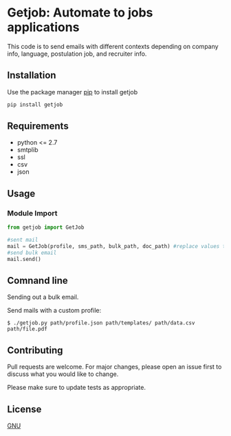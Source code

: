 # Getjob: Automate to jobs applications

This code is to send emails with different contexts depending on company info, language, postulation job, and recruiter info.

## Installation

Use the package manager [pip](https://pypi.org/project/getjob/1.0/) to install getjob

```bash
pip install getjob
```
## Requirements
* python <= 2.7
* smtplib
* ssl
* csv
* json
## Usage

### Module Import
```python
from getjob import GetJob

#sent mail
mail = GetJob(profile, sms_path, bulk_path, doc_path) #replace values to paths
#send bulk email
mail.send()
```

## Comnand line
Sending out a bulk email.

Send mails with a custom profile:
```
$ ./getjob.py path/profile.json path/templates/ path/data.csv path/file.pdf
```
## Contributing
Pull requests are welcome. For major changes, please open an issue first to discuss what you would like to change.

Please make sure to update tests as appropriate.

## License
[GNU](https://www.gnu.org/licenses/)